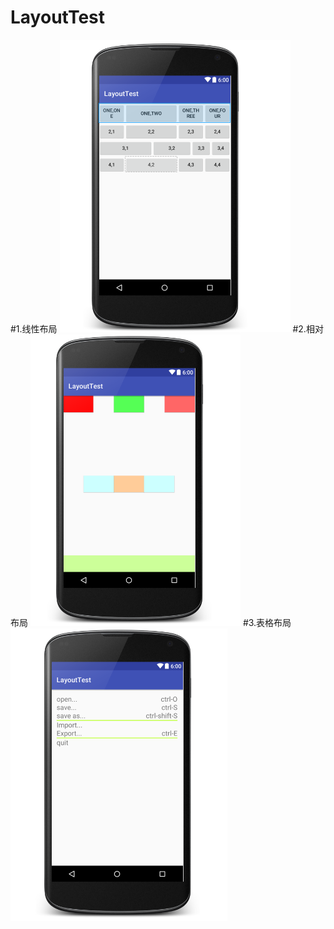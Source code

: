 # LayoutTest
#1.线性布局
![](https://github.com/treyrtyrht/LayoutTest/blob/master/app/src/main/res/mipmap-xhdpi/1.png)
#2.相对布局
![](https://github.com/treyrtyrht/LayoutTest/blob/master/app/src/main/res/mipmap-xhdpi/2.png)
#3.表格布局
![](https://github.com/treyrtyrht/LayoutTest/blob/master/app/src/main/res/mipmap-xhdpi/3.png)
